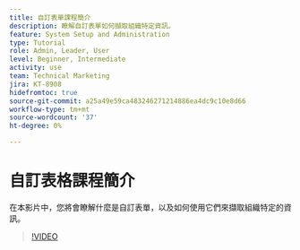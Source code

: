 ```yaml
---
title: 自訂表單課程簡介
description: 瞭解自訂表單如何擷取組織特定資訊。
feature: System Setup and Administration
type: Tutorial
role: Admin, Leader, User
level: Beginner, Intermediate
activity: use
team: Technical Marketing
jira: KT-8908
hidefromtoc: true
source-git-commit: a25a49e59ca483246271214886ea4dc9c10e8d66
workflow-type: tm+mt
source-wordcount: '37'
ht-degree: 0%

---
```


# 自訂表格課程簡介

在本影片中，您將會瞭解什麼是自訂表單，以及如何使用它們來擷取組織特定的資訊。

>[!VIDEO](https://video.tv.adobe.com/v/335171/?quality=12&learn=on)
